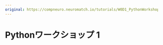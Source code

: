 ```yaml
---
original: https://compneuro.neuromatch.io/tutorials/W0D1_PythonWorkshop1/chapter_title.html
---
```

# Pythonワークショップ 1
